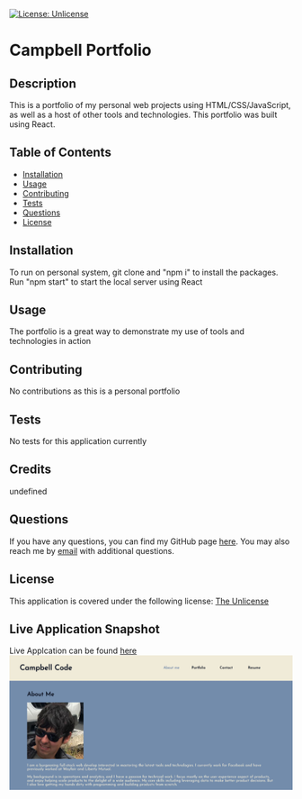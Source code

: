 
  [![License: Unlicense](https://img.shields.io/badge/license-Unlicense-blue.svg)](http://unlicense.org/)

  # Campbell Portfolio

  ## Description
  This is a portfolio of my personal web projects using HTML/CSS/JavaScript, as well as a host of other tools and technologies. This portfolio was built using React.


  ## Table of Contents

  * [Installation](#installation)
  * [Usage](#usage)
  * [Contributing](#contributing)
  * [Tests](#tests)
  * [Questions](#questions)
  * [License](#license)

  ## Installation
  To run on personal system, git clone and "npm i" to install the packages. Run "npm start" to start the local server using React

  ## Usage
  The portfolio is a great way to demonstrate my use of tools and technologies in action

  ## Contributing
  No contributions as this is a personal portfolio

  ## Tests
  No tests for this application currently

  ## Credits
  undefined

  ## Questions
  If you have any questions, you can find my GitHub page [here](https://github.com/campbefs). You may also reach me by [email](mailto:campbefs@gmail.com) with additional questions.

  ## License
  This application is covered under the following license: [The Unlicense](http://unlicense.org/)

  ## Live Application Snapshot
  Live Applcation can be found [here](https://campbefs.github.io/campbell-portfolio/)
  ![alt text](./src/assets/img/screenshot.JPG 'Live Application Screenshot')

